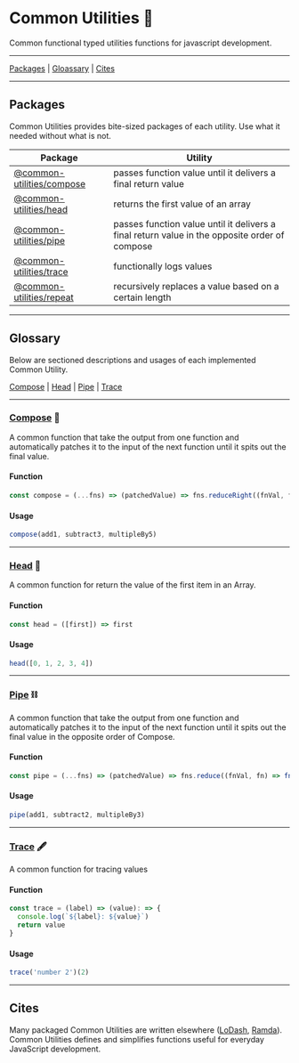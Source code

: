 # Common Utilities 🧰

Common functional typed utilities functions for javascript development.

---

[Packages](#packages) | [Gloassary](#glossary) | [Cites](#cites)

---

## Packages

Common Utilities provides bite-sized packages of each utility. Use what it needed without what is not.

| Package                                        | Utility                                                                                       |
| ---------------------------------------------- | --------------------------------------------------------------------------------------------- |
| [@common-utilities/compose](/packages/compose) | passes function value until it delivers a final return value                                  |
| [@common-utilities/head](/packages/head)       | returns the first value of an array                                                           |
| [@common-utilities/pipe](/packages/pipe)       | passes function value until it delivers a final return value in the opposite order of compose |
| [@common-utilities/trace](/packages/trace)     | functionally logs values                                                                      |
| [@common-utilities/repeat](/packages/repeat)   | recursively replaces a value based on a certain length                                        |

---

## Glossary

Below are sectioned descriptions and usages of each implemented Common Utility.

[Compose](#compose) | [Head](#head) | [Pipe](#pipe) | [Trace](#trace)

---

### [Compose](/packages/compose) 🚂

A common function that take the output from one function and automatically patches it to the input of the next function until it spits out the final value.

#### Function

```javascript
const compose = (...fns) => (patchedValue) => fns.reduceRight((fnVal, fn) => fn(fnVal), patchedValue)
```

#### Usage

```javascript
compose(add1, subtract3, multipleBy5)
```

---

### [Head](/packages/head) 👤

A common function for return the value of the first item in an Array.

#### Function

```javascript
const head = ([first]) => first
```

#### Usage

```javascript
head([0, 1, 2, 3, 4])
```

---

### [Pipe](/packages/pipe) ⛓

A common function that take the output from one function and automatically patches it to the input of the next function until it spits out the final value in the opposite order of Compose.

#### Function

```javascript
const pipe = (...fns) => (patchedValue) => fns.reduce((fnVal, fn) => fn(fnVal), patchedValue)
```

#### Usage

```javascript
pipe(add1, subtract2, multipleBy3)
```

---

### [Trace](/package/trace) 🖋

A common function for tracing values

#### Function

```javascript
const trace = (label) => (value): => {
  console.log(`${label}: ${value}`)
  return value
}
```

#### Usage

```javascript
trace('number 2')(2)
```

---

## Cites

Many packaged Common Utilities are written elsewhere ([LoDash](https://lodash.com/), [Ramda](https://ramdajs.com/docs/)). Common Utilities defines and simplifies functions useful for everyday JavaScript development.
